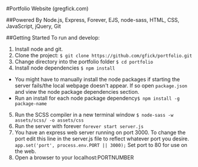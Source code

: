 #Portfolio Website (gregfick.com)

##Powered By
Node.js, Express, Forever, EJS, node-sass, HTML, CSS, JavaScript, jQuery, Git

##Getting Started
To run and develop:

1. Install node and git.
2. Clone the project: `$ git clone https://github.com/gfick/portfolio.git`
3. Change directory into the portfolio folder `$ cd portfolio`
4. Install node dependencies `$ npm install`
  * You might have to manually install the node packages if starting the server fails/the local webpage doesn't appear. If so open `package.json` and view the node package dependencies section.
  * Run an install for each node package dependency`$ npm install -g package-name`
5. Run the SCSS compiler in a new terminal window  `$ node-sass -w assets/scss/ -o assets/css`
6. Run the server with forever `forever start server.js`
7. You have an express web server running on port 3000. To change the port edit this line in the server.js file to reflect whatever port you desire. `app.set('port', process.env.PORT || 3000);` Set port to 80 for use on the web.
8. Open a browser to your localhost:PORTNUMBER